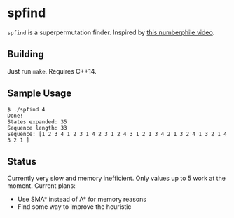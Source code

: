 # spfind
`spfind` is a superpermutation finder. Inspired by
[this numberphile video](https://www.youtube.com/watch?v=wJGE4aEWc28).

## Building
Just run `make`. Requires C++14.

## Sample Usage
```
$ ./spfind 4
Done!
States expanded: 35
Sequence length: 33
Sequence: [1 2 3 4 1 2 3 1 4 2 3 1 2 4 3 1 2 1 3 4 2 1 3 2 4 1 3 2 1 4 3 2 1 ]
```

## Status
Currently very slow and memory inefficient. Only values up to 5 work at the
moment. Current plans:
 * Use SMA\* instead of A\* for memory reasons
 * Find some way to improve the heuristic

